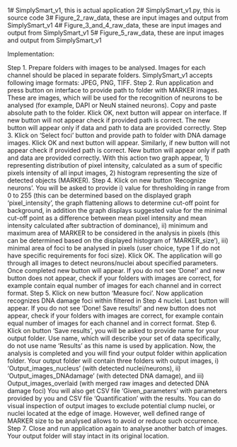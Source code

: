 1# SimplySmart_v1, this is actual application 
2# SimplySmart_v1.py, this is source code
3# Figure_2_raw_data, these are input images and output from SimplySmart_v1
4# Figure_3_and_4_raw_data, these are input images and output from SimplySmart_v1
5# Figure_5_raw_data, these are input images and output from SimplySmart_v1

Implementation: 

Step 1. Prepare folders with images to be analysed. Images for each channel should be placed in separate folders. SimplySmart_v1 accepts following image formats: JPEG,  PNG, TIFF. 
Step 2.  Run application and press button on interface to provide path to folder with MARKER images. These are images, which will be used for the recognition of neurons to be analysed (for example, DAPI or NeuN stained neurons). Copy and paste absolute path to the folder. Klick OK, next button will appear on interface. 
 If new button will not appear check if provided path is correct. The new button will appear only if data and path to data are provided correctly. 
Step 3. Klick on ‘Select foci’ button and provide path to folder with DNA damage images. Klick OK and next button will appear. 
Similarly, if new button will not appear check if provided path is correct. New button will appear only if path and data are provided correctly. 
With this action two graph appear, 1) representing distribution of pixel intensity, calculated as a sum of specific pixels intensity of all input images, 2) histogram representing the size of detected objects (MARKER). 
Step 4. Klick on new button ‘Recognize neurons’. You will be asked to provide i) value for thresholding in range from 0 to 255 (this can be determined based on the displayed graph ‘pixel_intensity’, the graph flattening allows to determine cut-off point for background, in addition the graph displays suggested value for the minimal cut-off point as a difference between mean pixel intensity and mean intensity calculated after subtraction of dominance), ii) minimum and maximum area of MARKER to be considered in the analysis in pixels (this can be determined based on the displayed histogram of ‘MARKER_size’), iii) minimal area of foci to be analysed in pixels (user choice, type 1 if do not have specific requirements for foci size). Klick OK. The application will go through all images to detect neurons/nuclei about specified parameters. Once completed new button will appear.
If you do not see ‘Done!’ and new button does not appear, check if your folders with images are correct, for example contain equal number of images for each channel and in correct format. 
Step 5. Klick on new button ‘Measure foci’. Now application recognizes DNA damage foci within filtered in Step 4 nuclei. Last button will appear. 
If you do not see ‘Done! Save results!’ and new button does not appear, check if your folders with images are correct, for example contain equal number of images for each channel and in correct format.
Step 6. Klick on button ‘Save results’, you will be asked to provide name for your output folder. Use name, which will describe your set of data specifically, do not use name ‘Results’ as this name is used by application. Now, the analysis is completed and you will find your output folder within application folder. Your output folder will contain three folders with output images, i) ‘Output_images_nucleus’ (with detected nuclei/neurons), ii) ‘Output_images_DNAdamage’ (with detected DNA damage), and iii) Output_images_overlaid (with merged raw images and detected DNA damage foci) You will also get CSV file ‘Given_parameters’ with parameters provided by you and CSV file ‘Quantification’ with the results. 
You can do visual inspection of output images to exclude potential clump nuclei, or nuclei located at the edge of image. However, well defined range of MARKER size to be analysed allows to avoid or reduce such occurrence. 
Step 7. Close and run application again to analyse another batch of images. Your output folder will stay intact in its original location. 
